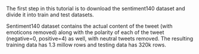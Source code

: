 The first step in this tutorial is to download the sentiment140 dataset and divide it into train and test datasets.

Sentiment140 dataset contains the actual content of the tweet (with emoticons removed) along with the polarity of each of the tweet (negative=0, positive=4) as well, with neutral tweets removed. The resulting training data has 1.3 millow rows and testing data has 320k rows.